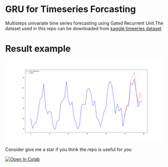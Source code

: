 # GRU for Timeseries Forcasting
Multisteps univariate time series forecasting using Gated Recurrent Unit.The dataset used in this repo can be downloaded from
 [kaggle timeeries dataset](https://www.kaggle.com/shenba/time-series-datasets/download)

# Result example

![alt text](https://github.com/kikirizki/GRU_timeseries_forcasting/blob/master/prediction.png "Multisteps forecating")


Consider give me a star if you think the repo is useful for you


[![Open In Colab](https://colab.research.google.com/assets/colab-badge.svg)](https://colab.research.google.com/github/kikirizki/GRU_timeseries_forcasting)



